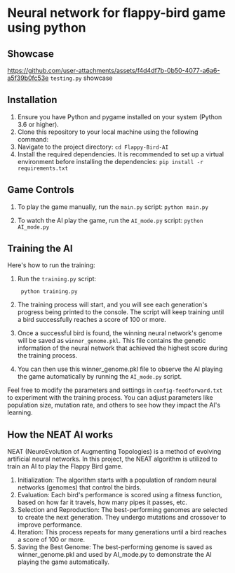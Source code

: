 # Neural network for flappy-bird game using python

## Showcase

https://github.com/user-attachments/assets/f4d4df7b-0b50-4077-a6a6-a5f39b0fc53e ``` testing.py ``` showcase

## Installation
1. Ensure you have Python and pygame installed on your system (Python 3.6 or higher).
2. Clone this repository to your local machine using the following command:
3. Navigate to the project directory:
        ``` cd Flappy-Bird-AI ```
4. Install the required dependencies. It is recommended to set up a virtual environment before installing the dependencies:
        ``` pip install -r requirements.txt ```

## Game Controls
1. To play the game manually, run the `main.py` script:
       ``` python main.py ```

2. To watch the AI play the game, run the `AI_mode.py` script:
       ``` python AI_mode.py ```

## Training the AI
Here's how to run the training:
1. Run the `training.py` script:

        python training.py
2. The training process will start, and you will see each generation's progress being printed to the console. The script will keep training until a bird successfully reaches a score of 100 or more.
3. Once a successful bird is found, the winning neural network's genome will be saved as `winner_genome.pkl`. This file contains the genetic information of the neural network that achieved the highest score during the training process.
4. You can then use this winner_genome.pkl file to observe the AI playing the game automatically by running the `AI_mode.py` script.

Feel free to modify the parameters and settings in `config-feedforward.txt` to experiment with the training process. You can adjust parameters like population size, mutation rate, and others to see how they impact the AI's learning.

## How the NEAT AI works
NEAT (NeuroEvolution of Augmenting Topologies) is a method of evolving artificial neural networks. In this project, the NEAT algorithm is utilized to train an AI to play the Flappy Bird game.

1. Initialization: The algorithm starts with a population of random neural networks (genomes) that control the birds.
2. Evaluation: Each bird's performance is scored using a fitness function, based on how far it travels, how many pipes it passes, etc.
3. Selection and Reproduction: The best-performing genomes are selected to create the next generation. They undergo mutations and crossover to improve performance.
4. Iteration: This process repeats for many generations until a bird reaches a score of 100 or more.
5. Saving the Best Genome: The best-performing genome is saved as winner_genome.pkl and used by AI_mode.py to demonstrate the AI playing the game automatically.

